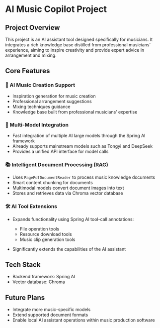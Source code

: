 # AI Music Copilot Project

## Project Overview

This project is an AI assistant tool designed specifically for musicians. It integrates a rich knowledge base distilled from professional musicians’ experience, aiming to inspire creativity and provide expert advice in arrangement and mixing.

## Core Features

### 🎵 AI Music Creation Support

* Inspiration generation for music creation
* Professional arrangement suggestions
* Mixing techniques guidance
* Knowledge base built from professional musicians’ expertise

### 🤖 Multi-Model Integration

* Fast integration of multiple AI large models through the Spring AI framework
* Already supports mainstream models such as Tongyi and DeepSeek
* Provides a unified API interface for model calls

### 📚 Intelligent Document Processing (RAG)

* Uses `PagePdfDocumentReader` to process music knowledge documents
* Smart content chunking for documents
* Multimodal models convert document images into text
* Stores and retrieves data via Chroma vector database

### 🛠️ AI Tool Extensions

* Expands functionality using Spring AI tool-call annotations:

  * File operation tools
  * Resource download tools
  * Music clip generation tools
* Significantly extends the capabilities of the AI assistant

## Tech Stack

* Backend framework: Spring AI
* Vector database: Chroma

## Future Plans

* Integrate more music-specific models
* Extend supported document formats
* Enable local AI assistant operations within music production software
